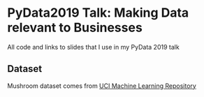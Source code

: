 # PyData2019 Talk: Making Data relevant to Businesses

All code and links to slides that I use in my PyData 2019 talk

## Dataset
Mushroom dataset comes from [UCI Machine Learning Repository](https://archive.ics.uci.edu/ml/datasets/mushroom)
